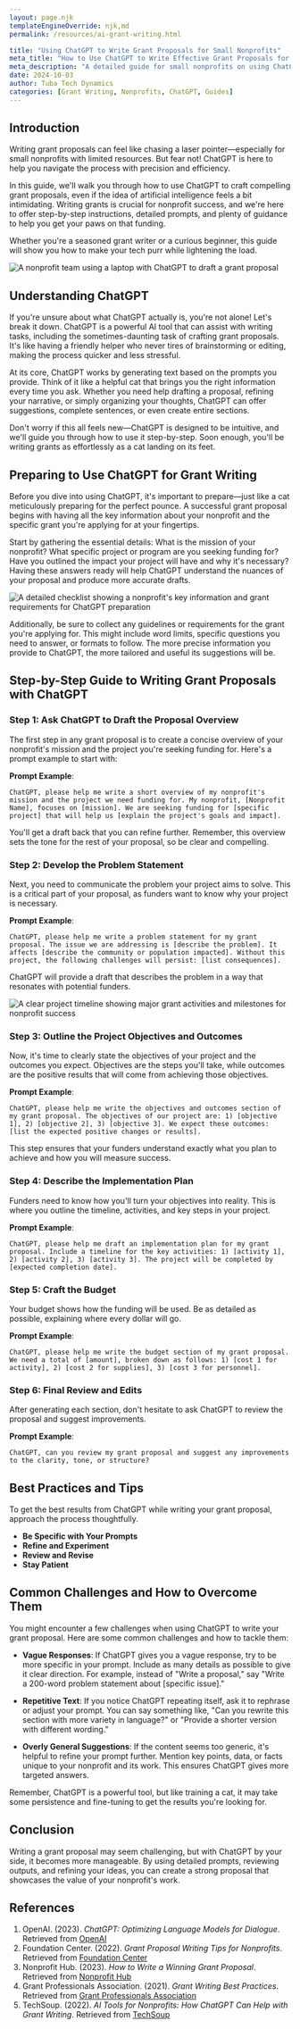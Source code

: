 ```yaml
---
layout: page.njk
templateEngineOverride: njk,md
permalink: /resources/ai-grant-writing.html

title: "Using ChatGPT to Write Grant Proposals for Small Nonprofits"
meta_title: "How to Use ChatGPT to Write Effective Grant Proposals for Small Nonprofits"
meta_description: "A detailed guide for small nonprofits on using ChatGPT to write grant proposals, with step-by-step instructions, detailed prompt examples, and helpful tips."
date: 2024-10-03
author: Tuba Tech Dynamics
categories: [Grant Writing, Nonprofits, ChatGPT, Guides]
---
```


## Introduction

Writing grant proposals can feel like chasing a laser pointer—especially for small nonprofits with limited resources. But fear not! ChatGPT is here to help you navigate the process with precision and efficiency.

In this guide, we'll walk you through how to use ChatGPT to craft compelling grant proposals, even if the idea of artificial intelligence feels a bit intimidating. Writing grants is crucial for nonprofit success, and we're here to offer step-by-step instructions, detailed prompts, and plenty of guidance to help you get your paws on that funding.

Whether you're a seasoned grant writer or a curious beginner, this guide will show you how to make your tech purr while lightening the load.

![A nonprofit team using a laptop with ChatGPT to draft a grant proposal](/assets/images/resources/ai-grant-writing/u3343843948_A_playful_cat_sitting_next_to_a_computer_helping__b87e53c7-b341-4042-bff9-7ad3cda4a00b_1.png)

## Understanding ChatGPT

If you're unsure about what ChatGPT actually is, you're not alone! Let's break it down. ChatGPT is a powerful AI tool that can assist with writing tasks, including the sometimes-daunting task of crafting grant proposals. It's like having a friendly helper who never tires of brainstorming or editing, making the process quicker and less stressful.

At its core, ChatGPT works by generating text based on the prompts you provide. Think of it like a helpful cat that brings you the right information every time you ask. Whether you need help drafting a proposal, refining your narrative, or simply organizing your thoughts, ChatGPT can offer suggestions, complete sentences, or even create entire sections.

Don't worry if this all feels new—ChatGPT is designed to be intuitive, and we'll guide you through how to use it step-by-step. Soon enough, you'll be writing grants as effortlessly as a cat landing on its feet.

## Preparing to Use ChatGPT for Grant Writing

Before you dive into using ChatGPT, it's important to prepare—just like a cat meticulously preparing for the perfect pounce. A successful grant proposal begins with having all the key information about your nonprofit and the specific grant you're applying for at your fingertips.

Start by gathering the essential details: What is the mission of your nonprofit? What specific project or program are you seeking funding for? Have you outlined the impact your project will have and why it's necessary? Having these answers ready will help ChatGPT understand the nuances of your proposal and produce more accurate drafts.

![A detailed checklist showing a nonprofit's key information and grant requirements for ChatGPT preparation](/assets/images/resources/ai-grant-writing/u3343843948_A_nonprofit_manager_carefully_reviewing_documents_68e77e8a-8660-458d-91b7-213de24c629c_3.png)

Additionally, be sure to collect any guidelines or requirements for the grant you're applying for. This might include word limits, specific questions you need to answer, or formats to follow. The more precise information you provide to ChatGPT, the more tailored and useful its suggestions will be.

## Step-by-Step Guide to Writing Grant Proposals with ChatGPT

### Step 1: Ask ChatGPT to Draft the Proposal Overview

The first step in any grant proposal is to create a concise overview of your nonprofit's mission and the project you're seeking funding for. Here's a prompt example to start with:

**Prompt Example**:
```prompt
ChatGPT, please help me write a short overview of my nonprofit's mission and the project we need funding for. My nonprofit, [Nonprofit Name], focuses on [mission]. We are seeking funding for [specific project] that will help us [explain the project's goals and impact].
```

You'll get a draft back that you can refine further. Remember, this overview sets the tone for the rest of your proposal, so be clear and compelling.

### Step 2: Develop the Problem Statement

Next, you need to communicate the problem your project aims to solve. This is a critical part of your proposal, as funders want to know why your project is necessary.

**Prompt Example**:
```prompt
ChatGPT, please help me write a problem statement for my grant proposal. The issue we are addressing is [describe the problem]. It affects [describe the community or population impacted]. Without this project, the following challenges will persist: [list consequences].
```

ChatGPT will provide a draft that describes the problem in a way that resonates with potential funders.

![A clear project timeline showing major grant activities and milestones for nonprofit success](/assets/images/resources/ai-grant-writing/u3343843948_A_project_implementation_plan_laid_out_on_a_chart_6c1fcd3e-9c60-4a4b-9627-6f755a03a595_0.png)

### Step 3: Outline the Project Objectives and Outcomes

Now, it's time to clearly state the objectives of your project and the outcomes you expect. Objectives are the steps you'll take, while outcomes are the positive results that will come from achieving those objectives.

**Prompt Example**:
```prompt
ChatGPT, please help me write the objectives and outcomes section of my grant proposal. The objectives of our project are: 1) [objective 1], 2) [objective 2], 3) [objective 3]. We expect these outcomes: [list the expected positive changes or results].
```

This step ensures that your funders understand exactly what you plan to achieve and how you will measure success.

### Step 4: Describe the Implementation Plan

Funders need to know how you'll turn your objectives into reality. This is where you outline the timeline, activities, and key steps in your project.

**Prompt Example**:
```prompt
ChatGPT, please help me draft an implementation plan for my grant proposal. Include a timeline for the key activities: 1) [activity 1], 2) [activity 2], 3) [activity 3]. The project will be completed by [expected completion date].
```

### Step 5: Craft the Budget

Your budget shows how the funding will be used. Be as detailed as possible, explaining where every dollar will go.

**Prompt Example**:
```prompt
ChatGPT, please help me write the budget section of my grant proposal. We need a total of [amount], broken down as follows: 1) [cost 1 for activity], 2) [cost 2 for supplies], 3) [cost 3 for personnel].
```

### Step 6: Final Review and Edits

After generating each section, don't hesitate to ask ChatGPT to review the proposal and suggest improvements.

**Prompt Example**:
```prompt
ChatGPT, can you review my grant proposal and suggest any improvements to the clarity, tone, or structure?
```

## Best Practices and Tips

To get the best results from ChatGPT while writing your grant proposal, approach the process thoughtfully.

- **Be Specific with Your Prompts**
- **Refine and Experiment**
- **Review and Revise**
- **Stay Patient**

## Common Challenges and How to Overcome Them

You might encounter a few challenges when using ChatGPT to write your grant proposal. Here are some common challenges and how to tackle them:

- **Vague Responses**: If ChatGPT gives you a vague response, try to be more specific in your prompt. Include as many details as possible to give it clear direction. For example, instead of "Write a proposal," say "Write a 200-word problem statement about [specific issue]."

- **Repetitive Text**: If you notice ChatGPT repeating itself, ask it to rephrase or adjust your prompt. You can say something like, "Can you rewrite this section with more variety in language?" or "Provide a shorter version with different wording."

- **Overly General Suggestions**: If the content seems too generic, it's helpful to refine your prompt further. Mention key points, data, or facts unique to your nonprofit and its work. This ensures ChatGPT gives more targeted answers.

Remember, ChatGPT is a powerful tool, but like training a cat, it may take some persistence and fine-tuning to get the results you're looking for.

## Conclusion

Writing a grant proposal may seem challenging, but with ChatGPT by your side, it becomes more manageable. By using detailed prompts, reviewing outputs, and refining your ideas, you can create a strong proposal that showcases the value of your nonprofit's work.

## References

1. OpenAI. (2023). *ChatGPT: Optimizing Language Models for Dialogue*. Retrieved from [OpenAI](https://openai.com/chatgpt)
2. Foundation Center. (2022). *Grant Proposal Writing Tips for Nonprofits*. Retrieved from [Foundation Center](https://foundationcenter.org/grant-proposal-writing-tips)
3. Nonprofit Hub. (2023). *How to Write a Winning Grant Proposal*. Retrieved from [Nonprofit Hub](https://nonprofithub.org/grant-writing/winning-grant-proposals/)
4. Grant Professionals Association. (2021). *Grant Writing Best Practices*. Retrieved from [Grant Professionals Association](https://grantprofessionals.org/grant-writing-best-practices)
5. TechSoup. (2022). *AI Tools for Nonprofits: How ChatGPT Can Help with Grant Writing*. Retrieved from [TechSoup](https://techsoup.org/ai-tools-nonprofits)
